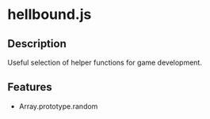 # hellbound.js

## Description

Useful selection of helper functions for game development.

## Features

- Array.prototype.random
